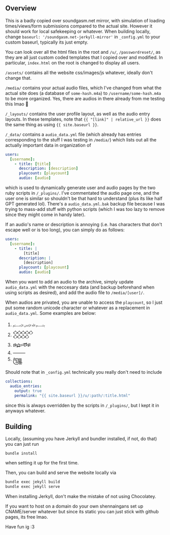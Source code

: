 ## Overview

This is a badly copied over soundgasm.net mirror, with simulation of loading times/views/form submissions compared to the actual site. However it should work for local safekeeping or whatever. When building locally, change `baseurl: '/soundgasm.net-jerkyll-mirror'` in `_config.yml` to your custom baseurl, typically its just empty.

You can look over all the html files in the root and `/u/`, `/passwordreset/`, as they are all just custom coded templates that I copied over and modified. In particular, `index.html` on the root is changed to display all users.

`/assets/` contains all the website css/images/js whatever, ideally don't change that.

`/media/` contains your actual audio files, which I've changed from what the actual site does (a database of `some-hash.m4a`) to `/username/some-hash.m4a` to be more organized. Yes, there are audios in there already from me testing this lmao 👀

`/_layouts/` contains the user profile layout, as well as the audio entry layouts. In these templates, note that `{{ "[link]" | relative_url }}` does the same thing as using `{{ site.baseurl }}`.

`/_data/` contains a `audio_data.yml` file (which already has entries corresponding to the stuff I was testing in `/media/`) which lists out all the actually important data in organization of
```yaml
users:
  [username]:
    - title: [title]
      description: [description]
      playcount: [playcount]
      audio: [audio]
```
which is used to dynamically generate user and audio pages by the two ruby scripts in `/_plugins/`. I've commentated the audio page one, and the user one is similar so shouldn't be that hard to understand (plus its like half GPT generated lol). There's a `audio_data.yml.bak` backup file because I was trying to mass-add stuff with python scripts (which I was too lazy to remove since they might come in handy later).

If an audio's name or description is annoying (i.e. has characters that don't escape well or is too long), you can simply do as follows:
```yaml
users:
  [username]:
    - title: |
        [title]
      description: |
        [description]
      playcount: [playcount]
      audio: [audio]
```

When you want to add an audio to the archive, simply update `audio_data.yml` with the neccesary data (and backup beforehand when using scripts as desired), and add the audio file to `/media/[user]/`. 

When audios are privated, you are unable to access the `playcount`, so I just put some random unicode character or whatever as a replacement in `audio_data.yml`. Some examples are below:
1. ﷽
2. 𒐫
3. 𒈙
4. ⸻
5. ꧅

Should note that in `_config.yml` technically you really don't need to include
```yaml
collections:
  audio_entries:
    output: true
    permalink: "{{ site.baseurl }}/u/:path/:title.html"
```
since this is always overridden by the scripts in `/_plugins/`, but I kept it in anyways whatever.

## Building

Locally, (assuming you have Jerkyll and bundler installed, if not, do that) you can just run 
```
bundle install
```
when setting it up for the first time.

Then, you can build and serve the website locally via
```cmd
bundle exec jekyll build
bundle exec jekyll serve
```

When installing Jerkyll, don't make the mistake of not using Chocolatey.

If you want to host on a domain do your own shennaingans set up CNAME/server whatever but since its static you can just stick with github pages, its free lmao.

Have fun ig :3